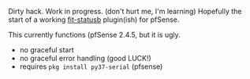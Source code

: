 Dirty hack. Work in progress.
(don't hurt me, I'm learning)
Hopefully the start of a working [fit-statusb](https://fit-iot.com/web/product/fit-statusb/) plugin(ish) for pfSense.

This currently functions (pfSense 2.4.5, but it is ugly.
- no graceful start
- no graceful error handling (good LUCK!)
- requires `pkg install py37-serial` (pfsense)